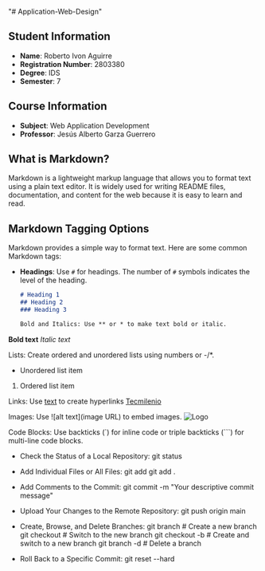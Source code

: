 "# Application-Web-Design" 

## Student Information
- **Name**: Roberto Ivon Aguirre
- **Registration Number**: 2803380
- **Degree**: IDS
- **Semester**: 7

## Course Information
- **Subject**: Web Application Development
- **Professor**: Jesús Alberto Garza Guerrero

## What is Markdown?
Markdown is a lightweight markup language that allows you to format text using a plain text editor. It is widely used for writing README files, documentation, and content for the web because it is easy to learn and read.

## Markdown Tagging Options

Markdown provides a simple way to format text. Here are some common Markdown tags:

- **Headings**: Use `#` for headings. The number of `#` symbols indicates the level of the heading.
  ```markdown
  # Heading 1
  ## Heading 2
  ### Heading 3

  Bold and Italics: Use ** or * to make text bold or italic.
**Bold text**
*Italic text*

Lists: Create ordered and unordered lists using numbers or -/*.
- Unordered list item
1. Ordered list item

Links: Use [text](URL) to create hyperlinks
[Tecmilenio](https://www.tecmilenio.mx)

Images: Use ![alt text](image URL) to embed images.
![Logo](https://www.example.com/logo.png)

Code Blocks: Use backticks (`) for inline code or triple backticks (```) for multi-line code blocks.

* Check the Status of a Local Repository:
git status

* Add Individual Files or All Files:
git add <filename>
git add .

* Add Comments to the Commit:
git commit -m "Your descriptive commit message"

* Upload Your Changes to the Remote Repository:
git push origin main

* Create, Browse, and Delete Branches:
git branch <branch-name>      # Create a new branch
git checkout <branch-name>    # Switch to the new branch
git checkout -b <branch-name> # Create and switch to a new branch
git branch -d <branch-name>   # Delete a branch

* Roll Back to a Specific Commit:
git reset --hard <commit-hash>
